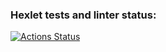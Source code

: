 ### Hexlet tests and linter status:
[![Actions Status](https://github.com/Zenjo93/frontend-project-lvl2/workflows/hexlet-check/badge.svg)](https://github.com/Zenjo93/frontend-project-lvl2/actions)
